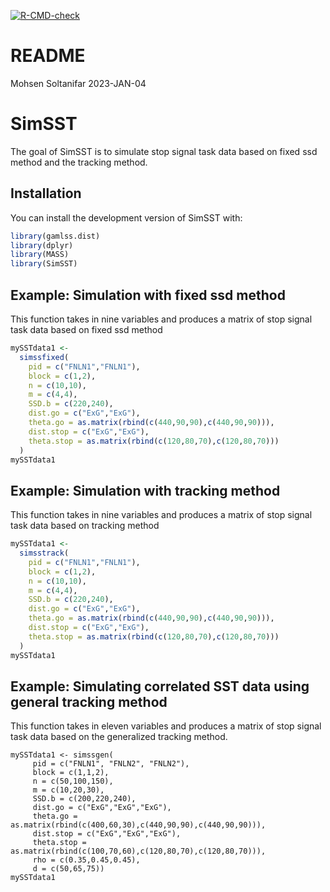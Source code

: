 [![R-CMD-check](https://github.com/imstatsbee/SimSST/actions/workflows/R-CMD-check.yaml/badge.svg)](https://github.com/imstatsbee/SimSST/actions/workflows/R-CMD-check.yaml)

README
================
Mohsen Soltanifar
2023-JAN-04

# SimSST

The goal of SimSST is to simulate stop signal task data based on fixed
ssd method and the tracking method.

## Installation

You can install the development version of SimSST with:

``` r
library(gamlss.dist)
library(dplyr)
library(MASS)
library(SimSST)
```

## Example: Simulation with fixed ssd method

This function takes in nine variables and produces a matrix of stop
signal task data based on fixed ssd method

``` r
mySSTdata1 <- 
  simssfixed(
    pid = c("FNLN1","FNLN1"), 
    block = c(1,2),
    n = c(10,10), 
    m = c(4,4), 
    SSD.b = c(220,240),
    dist.go = c("ExG","ExG"),
    theta.go = as.matrix(rbind(c(440,90,90),c(440,90,90))),
    dist.stop = c("ExG","ExG"),
    theta.stop = as.matrix(rbind(c(120,80,70),c(120,80,70)))
  )
mySSTdata1 
```

## Example: Simulation with tracking method

This function takes in nine variables and produces a matrix of stop
signal task data based on tracking method

``` r
mySSTdata1 <- 
  simsstrack(
    pid = c("FNLN1","FNLN1"), 
    block = c(1,2),
    n = c(10,10), 
    m = c(4,4), 
    SSD.b = c(220,240),
    dist.go = c("ExG","ExG"),
    theta.go = as.matrix(rbind(c(440,90,90),c(440,90,90))),
    dist.stop = c("ExG","ExG"),
    theta.stop = as.matrix(rbind(c(120,80,70),c(120,80,70)))
  )
mySSTdata1 
```

## Example: Simulating correlated SST data using general tracking method

This function takes in eleven variables and produces a matrix of stop
signal task data based on the generalized tracking method.

```{r}
mySSTdata1 <- simssgen(
     pid = c("FNLN1", "FNLN2", "FNLN2"),
     block = c(1,1,2),
     n = c(50,100,150),
     m = c(10,20,30),
     SSD.b = c(200,220,240),
     dist.go = c("ExG","ExG","ExG"),
     theta.go = as.matrix(rbind(c(400,60,30),c(440,90,90),c(440,90,90))),
     dist.stop = c("ExG","ExG","ExG"),
     theta.stop = as.matrix(rbind(c(100,70,60),c(120,80,70),c(120,80,70))),
     rho = c(0.35,0.45,0.45),
     d = c(50,65,75))
mySSTdata1
```
